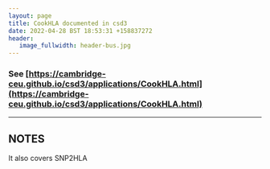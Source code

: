 ```yaml
---
layout: page
title: CookHLA documented in csd3
date: 2022-04-28 BST 18:53:31 +158837272
header:
   image_fullwidth: header-bus.jpg
---
```


### See [https://cambridge-ceu.github.io/csd3/applications/CookHLA.html](https://cambridge-ceu.github.io/csd3/applications/CookHLA.html)

<!--more-->

---

## NOTES

It also covers SNP2HLA
